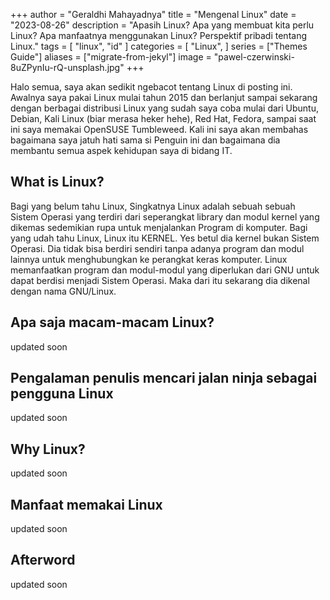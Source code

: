 +++
author = "Geraldhi Mahayadnya"
title = "Mengenal Linux"
date = "2023-08-26"
description = "Apasih Linux? Apa yang membuat kita perlu Linux? Apa manfaatnya menggunakan Linux? Perspektif pribadi tentang Linux."
tags = [
    "linux",
    "id"
]
categories = [
    "Linux",
]
series = ["Themes Guide"]
aliases = ["migrate-from-jekyl"]
image = "pawel-czerwinski-8uZPynIu-rQ-unsplash.jpg"
+++

<!--more-->

Halo semua, saya akan sedikit ngebacot tentang Linux di posting ini. Awalnya saya pakai Linux mulai tahun 2015 dan berlanjut sampai sekarang dengan berbagai distribusi Linux yang sudah saya coba mulai dari Ubuntu, Debian, Kali Linux (biar merasa heker hehe), Red Hat, Fedora, sampai saat ini saya memakai OpenSUSE Tumbleweed. Kali ini saya akan membahas bagaimana saya jatuh hati sama si Penguin ini dan bagaimana dia membantu semua aspek kehidupan saya di bidang IT.

## What is Linux?

Bagi yang belum tahu Linux, Singkatnya Linux adalah sebuah sebuah Sistem Operasi yang terdiri dari seperangkat library dan modul kernel yang dikemas sedemikian rupa untuk menjalankan Program di komputer. Bagi yang udah tahu Linux, Linux itu KERNEL. Yes betul dia kernel bukan Sistem Operasi. Dia tidak bisa berdiri sendiri tanpa adanya program dan modul lainnya untuk menghubungkan ke perangkat keras komputer. Linux memanfaatkan program dan modul-modul yang diperlukan dari GNU untuk dapat berdisi menjadi Sistem Operasi. Maka dari itu sekarang dia dikenal dengan nama GNU/Linux.

## Apa saja macam-macam Linux?

updated soon

## Pengalaman penulis mencari jalan ninja sebagai pengguna Linux

updated soon

## Why Linux?

updated soon

## Manfaat memakai Linux

updated soon

## Afterword

updated soon
